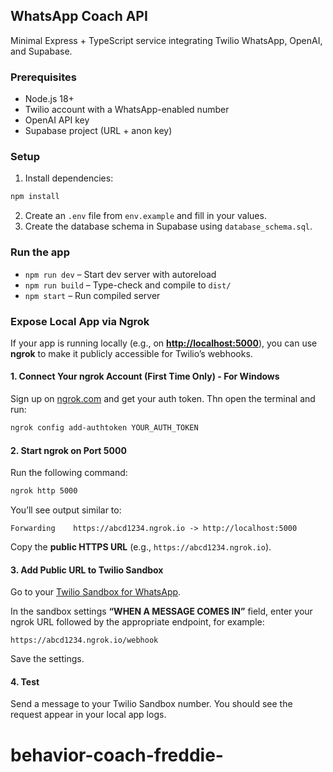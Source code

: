 ## WhatsApp Coach API

Minimal Express + TypeScript service integrating Twilio WhatsApp, OpenAI, and Supabase.

### Prerequisites
- Node.js 18+
- Twilio account with a WhatsApp-enabled number
- OpenAI API key
- Supabase project (URL + anon key)

### Setup
1. Install dependencies:
```bash
npm install
```
2. Create an `.env` file from `env.example` and fill in your values.
3. Create the database schema in Supabase using `database_schema.sql`.

### Run the app
- `npm run dev` – Start dev server with autoreload
- `npm run build` – Type-check and compile to `dist/`
- `npm start` – Run compiled server


### Expose Local App via Ngrok

If your app is running locally (e.g., on **[http://localhost:5000](http://localhost:5000)**), you can use **ngrok** to make it publicly accessible for Twilio’s webhooks.

#### 1. Connect Your ngrok Account (First Time Only) - For Windows

Sign up on [ngrok.com](https://ngrok.com/) and get your auth token. Thn open the terminal and run:

```bash
ngrok config add-authtoken YOUR_AUTH_TOKEN
```

#### 2. Start ngrok on Port 5000

Run the following command:

```bash
ngrok http 5000
```

You’ll see output similar to:

```
Forwarding    https://abcd1234.ngrok.io -> http://localhost:5000
```

Copy the **public HTTPS URL** (e.g., `https://abcd1234.ngrok.io`).

#### 3. Add Public URL to Twilio Sandbox

Go to your [Twilio Sandbox for WhatsApp](https://console.twilio.com/us1/develop/sms/try-it-out/whatsapp-learn).

In the sandbox settings **“WHEN A MESSAGE COMES IN”** field, enter your ngrok URL followed by the appropriate endpoint, for example:

```
https://abcd1234.ngrok.io/webhook
```

Save the settings.

#### 4. Test

Send a message to your Twilio Sandbox number.
You should see the request appear in your local app logs.



# behavior-coach-freddie-
